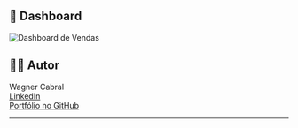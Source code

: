 ## 📸 Dashboard 

![Dashboard de Vendas](imagens/C:\Users\Wagner-Cabral\OneDrive\Documentos\OneDrive\Área-de-Trabalho\Portólio-Análise-de-Vendas\imagens.png)


## 👨‍💻 Autor

Wagner Cabral  
[LinkedIn](https://www.linkedin.com/in/wagner-cabral-b5ba83117)  
[Portfólio no GitHub](https://github.com/wagner-cabral8)

---


